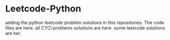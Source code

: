 # Leetcode-Python
adding the python leetcode problem solutions in this repositories. 
The code files are here.
all CTCI problems solutions are here.
some leetcode solutions are her.


























































































































































































































































































































































































































































































































































































